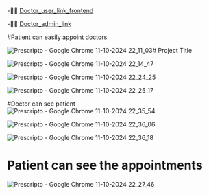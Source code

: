 
-👩‍🦯 [Doctor_user_link_frontend](https://doctor-frontend-dij2.onrender.com)
 
-🧑‍⚕ [Doctor_admin_link](https://doctor-admin-hz8m.onrender.com)

#Patient can easily appoint doctors

![Prescripto - Google Chrome 11-10-2024 22_11_03](https://github.com/user-attachments/assets/6ff9493c-18fe-4b10-9487-35bd58d5c622)﻿# Project Title

![Prescripto - Google Chrome 11-10-2024 22_14_47](https://github.com/user-attachments/assets/26823077-8b4f-4beb-a478-2de49a9116d9)


![Prescripto - Google Chrome 11-10-2024 22_24_25](https://github.com/user-attachments/assets/9844a2a9-b507-4ae4-a9c9-1a1d77d1a268)


![Prescripto - Google Chrome 11-10-2024 22_25_17](https://github.com/user-attachments/assets/b1380c1a-8d40-46ba-b413-dbf049caf80e)

#Doctor can see patient
![Prescripto - Google Chrome 11-10-2024 22_35_54](https://github.com/user-attachments/assets/7ef4da17-1221-409b-a80a-194d424d455c)

![Prescripto - Google Chrome 11-10-2024 22_36_06](https://github.com/user-attachments/assets/103b1af1-d917-47dd-9805-ac8bab70a652)

![Prescripto - Google Chrome 11-10-2024 22_36_18](https://github.com/user-attachments/assets/22d03842-380b-49cc-b992-e013046121e7)



# Patient can see the appointments 
![Prescripto - Google Chrome 11-10-2024 22_27_46](https://github.com/user-attachments/assets/0cfd15d3-0882-48de-b2f4-966dd21ed037)




